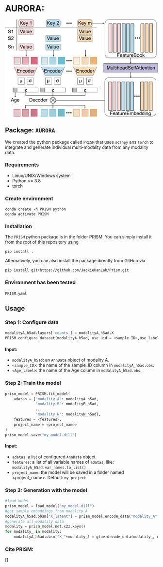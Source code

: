 # AURORA: 

![Workflow](./framework.png)

## Package: `AURORA`

We created the python package called `PRISM` that uses `scanpy` ans `torch` to integrate and generate individual multi-modality data from any modality data.

### Requirements

+ Linux/UNIX/Windows system
+ Python >= 3.8
+ torch

### Create environment

```
conda create -n PRISM python
conda activate PRISM
```

### Installation

The `PRISM` python package is in the folder PRISM. You can simply install it from the root of this repository using

```
pip install .
```

Alternatively, you can also install the package directly from GitHub via

```
pip install git+https://github.com/JackieHanLab/Prism.git
```

### Environment has been tested

`PRISM.yaml`

## Usage

### Step 1: Configure data

```py
modalityA_h5ad.layers['counts'] = modalityA_h5ad.X
PRISM.configure_dataset(modalityA_h5ad, use_uid = <sample_ID>,use_labels = <Age_label>)
```

#### Input:

+ `modalityA_h5ad`: an `AnnData` object of modality A.
+ `<sample_ID>`: the name of the sample_ID column in `modalityA_h5ad.obs`.
+ `<Age_label>`: the name of the Age column in `modalityA_h5ad.obs`.

### Step 2: Train the model

```py
prism_model = PRISM.fit_model(
    adatas = {"modality_A": modalityA_h5ad, 
              "modality_B": modalityB_h5ad,
              ...
              "modality_N": modalityN_h5ad}, 
    features = <features>,
    project_name = <project_name>
)
prism_model.save("my_model.dill")
```

#### Input:

+ `adatas`: a list of configured `AnnData` object.
+ `features`: a list of all variable names of `adatas`, like: `modalityA_h5ad.var_names.to_list()`
+ `project_name`: the model will be saved in a folder named <project_name>. Default: `my_project`

### Step 3: Generation with the model

```py
#load model
prism_model = load_model("my_model.dill")
#get sample embeddings from modality A
modalityA_h5ad.obsm["X_latent"] = prism_model.encode_data("modality_A", modalityA_h5ad)
#generate all modality data
modality = prism_model.net.x2z.keys()
for modality_ in modality:
    modalityA_h5ad.obsm["X_"+modality_] = glue.decode_data(modality_, modalityA_h5ad,"modality_A")
```

### Cite PRISM:

[]
